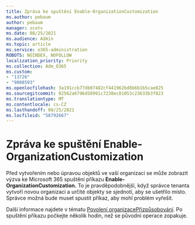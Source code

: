 ```yaml
---
title: Zpráva ke spuštění Enable-OrganizationCustomization
ms.author: pebaum
author: pebaum
manager: scotv
ms.date: 08/25/2021
ms.audience: Admin
ms.topic: article
ms.service: o365-administration
ROBOTS: NOINDEX, NOFOLLOW
localization_priority: Priority
ms.collection: Adm_O365
ms.custom:
- "13726"
- "9008593"
ms.openlocfilehash: 3a191ccb77db07482cf441962bd8b6b1b5cae825
ms.sourcegitcommit: 02562a6796d58991c7238ec81053c23633b3f823
ms.translationtype: MT
ms.contentlocale: cs-CZ
ms.lasthandoff: 08/25/2021
ms.locfileid: "58792667"
---
```

# <a name="message-to-run-enable-organizationcustomization"></a>Zpráva ke spuštění Enable-OrganizationCustomization

Před vytvořením nebo úpravou objektů ve vaší organizaci se může zobrazit výzva ke Microsoft 365 spuštění příkazu **Enable-OrganizationCustomization.** To je pravděpodobnější, když správce tenanta vytvoří novou organizaci a určité objekty se sjednotí, aby se ušetřilo místo. Správce možná bude muset spustit příkaz, aby mohl problém vyřešit.

Další informace najdete v tématu [Povolení organizacePřizpůsobování](https://docs.microsoft.com/powershell/module/exchange/enable-organizationcustomization). Po spuštění příkazu počkejte několik hodin, než se původní operace zopakuje.